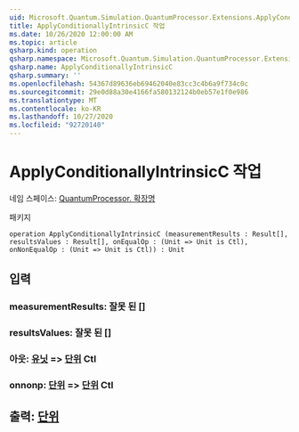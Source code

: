 ```yaml
---
uid: Microsoft.Quantum.Simulation.QuantumProcessor.Extensions.ApplyConditionallyIntrinsicC
title: ApplyConditionallyIntrinsicC 작업
ms.date: 10/26/2020 12:00:00 AM
ms.topic: article
qsharp.kind: operation
qsharp.namespace: Microsoft.Quantum.Simulation.QuantumProcessor.Extensions
qsharp.name: ApplyConditionallyIntrinsicC
qsharp.summary: ''
ms.openlocfilehash: 54367d89636eb69462040e83cc3c4b6a9f734c0c
ms.sourcegitcommit: 29e0d88a30e4166fa580132124b0eb57e1f0e986
ms.translationtype: MT
ms.contentlocale: ko-KR
ms.lasthandoff: 10/27/2020
ms.locfileid: "92720140"
---
```

# <a name="applyconditionallyintrinsicc-operation"></a>ApplyConditionallyIntrinsicC 작업

네임 스페이스: [QuantumProcessor. 확장명](xref:Microsoft.Quantum.Simulation.QuantumProcessor.Extensions)

패키지 [](https://nuget.org/packages/)




```qsharp
operation ApplyConditionallyIntrinsicC (measurementResults : Result[], resultsValues : Result[], onEqualOp : (Unit => Unit is Ctl), onNonEqualOp : (Unit => Unit is Ctl)) : Unit
```


## <a name="input"></a>입력

### <a name="measurementresults--__invalidresult__"></a>measurementResults: __잘못 <Result> 된__ []




### <a name="resultsvalues--__invalidresult__"></a>resultsValues: __잘못 <Result> 된__ []




### <a name="onequalop--unit--unit-ctl"></a>아웃: [유닛](xref:microsoft.quantum.lang-ref.unit) => [단위](xref:microsoft.quantum.lang-ref.unit) Ctl




### <a name="onnonequalop--unit--unit-ctl"></a>onnonp: [단위](xref:microsoft.quantum.lang-ref.unit) => [단위](xref:microsoft.quantum.lang-ref.unit) Ctl





## <a name="output--unit"></a>출력: [단위](xref:microsoft.quantum.lang-ref.unit)

